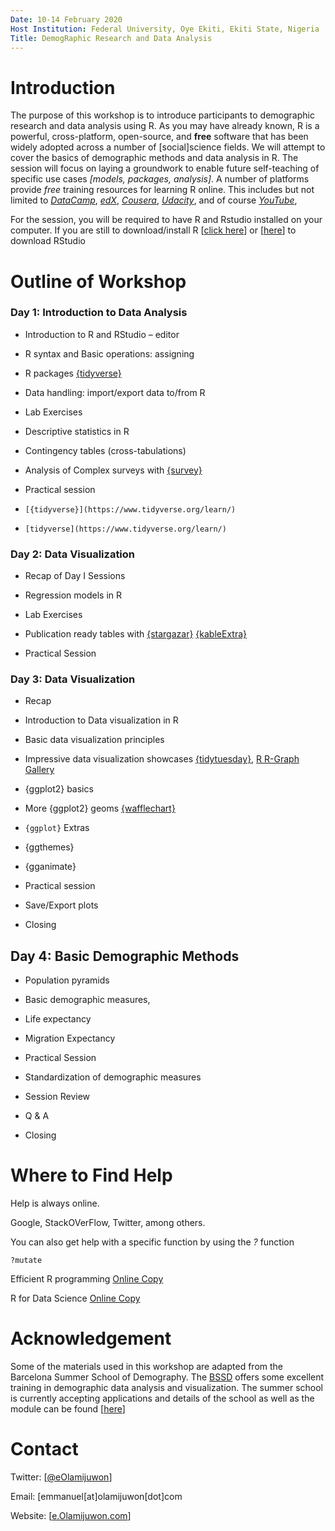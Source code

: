 ```yaml
---
Date: 10-14 February 2020
Host Institution: Federal University, Oye Ekiti, Ekiti State, Nigeria
Title: DemogRaphic Research and Data Analysis
---
```



# Introduction

The purpose of this workshop is to introduce participants to demographic research and data analysis using R. As you may have already known, R is a powerful, cross-platform, open-source, and **free** software that has been widely adopted across a number of [social]science fields. We will attempt to cover the basics of demographic methods and data analysis in R. The session will focus on laying a groundwork to enable future self-teaching of specific use cases *[models, packages, analysis]*. A number of platforms provide *free* training resources for learning R online. This includes but not limited to *[DataCamp](https://www.datacamp.com/)*, *[edX](https://www.edx.org/)*, *[Cousera](https://www.coursera.org/)*, *[Udacity](https://www.udacity.com/)*, and of course *[YouTube](https://www.youtube.com/)*, 


For the session, you will be required to have R and Rstudio installed on your computer. If you are still to download/install R [[click here](https://cloud.r-project.org/)] or [[here](https://rstudio.com/products/rstudio/download/)] to download RStudio


# Outline of Workshop

### Day 1: Introduction to Data Analysis

-  Introduction to R and RStudio – editor

+  R syntax and Basic operations: assigning

+  R packages [{tidyverse}](https://www.tidyverse.org/learn/) 
    
-  Data handling: import/export data to/from R
		
-  Lab Exercises

-  Descriptive statistics in R

-  Contingency tables (cross-tabulations)

-  Analysis of Complex surveys with [{survey}](http://asdfree.com/demographic-and-health-surveys-dhs.html)

-  Practical session

- `[{tidyverse}](https://www.tidyverse.org/learn/)`

-  `[tidyverse](https://www.tidyverse.org/learn/)`

                
### Day 2: Data Visualization

-  Recap of Day I Sessions

-  Regression models in R

-  Lab Exercises

-  Publication ready tables with [{stargazar}](https://www.jakeruss.com/cheatsheets/stargazer/) [{kableExtra}](http://haozhu233.github.io/kableExtra/awesome_table_in_html.html)

-  Practical Session


### Day 3: Data Visualization

-  Recap

-  Introduction to Data visualization in R

-  Basic data visualization principles
-  Impressive data visualization showcases [{tidytuesday}](https://nsgrantham.shinyapps.io/tidytuesdayrocks/), [R R-Graph Gallery](https://www.r-graph-gallery.com/index.html)

-  {ggplot2} basics

-  More {ggplot2} geoms [{wafflechart}](https://github.com/hrbrmstr/waffle)

- `{ggplot}` Extras
-  {ggthemes}
-  {gganimate}

-  Practical session

-  Save/Export plots

-  Closing


## Day 4: Basic Demographic Methods


-  Population pyramids

-  Basic demographic  measures,

-  Life expectancy

-  Migration Expectancy

-  Practical Session

-  Standardization of demographic measures

-  Session Review

-  Q & A

-  Closing 


# Where to Find Help

Help is always online.

Google, StackOVerFlow, Twitter, among others.

You can also get help with a specific function by using the *?* function

```{r}
?mutate
```

Efficient R programming [Online Copy](https://csgillespie.github.io/efficientR/)

R for Data Science [Online Copy](https://r4ds.had.co.nz/)


# Acknowledgement

Some of the materials used in this workshop are adapted from the Barcelona Summer School of Demography. The [BSSD](https://ced.uab.cat/en/courses/barcelona-summer-school-of-demography/) offers some excellent training in demographic data analysis and visualization. The summer school is currently accepting applications and details of the school as well as the module can be found [[here](https://ced.uab.cat/en/courses/barcelona-summer-school-of-demography/)]



# Contact

Twitter: [[@eOlamijuwon](https://twitter.com/eolamijuwon/)]

Email: [emmanuel[at]olamijuwon[dot]com

Website: [[e.Olamijuwon.com](https://e.olamijuwon.com/)]
